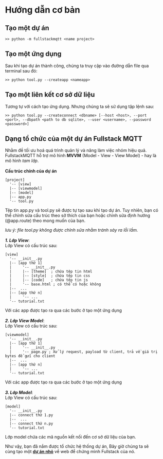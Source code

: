 # **Hướng dẫn cơ bản**
## **Tạo một dự án**
~~~terminal
>> python -m fullstackmqtt <name project>
~~~

## **Tạo một ứng dụng**
Sau khi tạo dự án thành công, chúng ta truy cập vào đường dẫn file qua terminal sau đó:
~~~terminal
>> python tool.py --createapp <nameapp>
~~~

## **Tạo một liên kết cơ sở dữ liệu**
Tương tự với cách tạo ứng dụng. Nhưng chúng ta sẽ sử dụng tập lệnh sau:
~~~terminal
>> python tool.py --createconnect <dbname> [--host <host>, --port <port>, --dbpath <path to db sqlite>, --user <username>, --password <password>]
~~~

## **Dạng tổ chức của một dự án Fullstack MQTT**
Nhằm đề tối ưu hoá quá trình quản lý và nâng làm việc nhóm hiệu quả. FullstackMQTT hỗ trợ mô hình __MVVM__ (Model - View - View Model) - hay là mô hình _tam lớp_.<br><br>
__Cấu trúc chính của dự án__<br>
~~~
[project]
  '-- [view]
  |-- [viewmodel]
  |-- [model]
  |-- app.py
  '-- tool.py
~~~
Tệp tin app.py và tool.py sẽ được tự tạo sau khi tạo dự án. Tuy nhiên, bạn có thể chỉnh sửa cấu trúc theo sở thích của bạn hoặc chỉnh sửa định hướng (@app.route) theo mong muốn của bạn.

_lưu ý: file tool.py không được chỉnh sửa nhằm tránh sảy ra lỗi lầm._<br>
<br>
___1. Lớp View___:<br>
Lớp View có cấu trúc sau:
~~~
[view]
  '-- __init__.py
  |-- [app thứ 1]
  |     '-- __init__.py
  |     |-- [theme]  ; chứa tệp tin html
  |     |-- [style]  ; chứa tệp tin css
  |     |-- [code]   ; chứa tệp tin js
  |     '-- base.html ; có thể có hoặc không
  |--  ...
  |-- [app thứ n]
  |     '-- ...
  '-- tutorial.txt
~~~
Với các app được tạo ra qua các bước ở tạo một ứng dụng
<br><br>
___2. Lớp View Model___:<br>
Lớp View có cấu trúc sau:
~~~
[viewmodel]
  '-- __init__.py
  |-- [app thứ 1]
  |     '-- __init__.py
  |     '-- page.py ; Xử lý request, payload từ client, trả về giá trị bytes để gửi cho client
  |--  ...
  |-- [app thứ n]
  |     '-- ...
  '-- tutorial.txt
~~~
Với các app được tạo ra qua các bước ở tạo một ứng dụng<br>
<br>
___3. Lớp Model___:<br>
Lớp View có cấu trúc sau:
~~~
[model]
  '-- __init__.py
  |-- connect thứ 1.py
  |--  ...
  |-- connect thứ n.py
  '-- tutorial.txt
~~~
Lớp model chứa các mã nguồn kết nối đến cơ sở dữ liệu của bạn.

Như vậy, bạn đã nắm được tổ chức hệ thống dự án, Bây giờ chúng ta sẽ cùng tạo một <a href="_3_First_Project_Vi_Language.md">**dự án nhỏ**</a> về web để chứng mình Fullstack của nó.